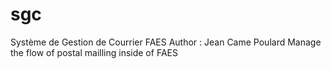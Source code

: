 # sgc
Système de Gestion de Courrier FAES
Author : Jean Came Poulard 
Manage the flow of postal mailling inside of FAES
